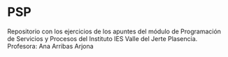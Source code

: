 # PSP
Repositorio con los ejercicios de los apuntes del módulo de Programación de Servicios y Procesos del Instituto IES Valle del Jerte Plasencia. Profesora: Ana Arribas Arjona
